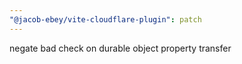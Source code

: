 ```yaml
---
"@jacob-ebey/vite-cloudflare-plugin": patch
---
```


negate bad check on durable object property transfer
